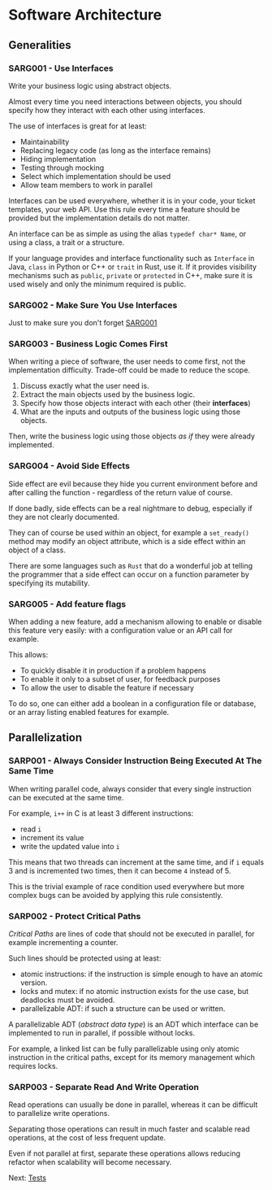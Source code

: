 # Software Architecture

## Generalities

### SARG001 - Use Interfaces

Write your business logic using abstract objects.

Almost every time you need interactions between objects, you should specify how they interact with each other using interfaces.

The use of interfaces is great for at least:

- Maintainability
- Replacing legacy code (as long as the interface remains)
- Hiding implementation
- Testing through mocking
- Select which implementation should be used
- Allow team members to work in parallel

Interfaces can be used everywhere, whether it is in your code, your ticket templates, your web API. Use this rule every time a feature should be provided but the implementation details do not matter.

An interface can be as simple as using the alias `typedef char* Name`, or using a class, a trait or a structure.

If your language provides and interface functionality such as `Interface` in Java, `class` in Python or C++ or `trait` in Rust, use it.
If it provides visibility mechanisms such as `public`, `private` or `protected` in C++, make sure it is used wisely and only the minimum required is public.

### SARG002 - Make Sure You Use Interfaces

Just to make sure you don't forget [SARG001](#sarg001---use-interfaces)

### SARG003 - Business Logic Comes First

When writing a piece of software, the user needs to come first, not the implementation difficulty. Trade-off could be made to reduce the scope.

1. Discuss exactly what the user need is.
1. Extract the main objects used by the business logic.
1. Specify how those objects interact with each other (their __interfaces__)
1. What are the inputs and outputs of the business logic using those objects.

Then, write the business logic using those objects _as if_ they were already implemented.

### SARG004 - Avoid Side Effects

Side effect are evil because they hide you current environment before and after calling the function - regardless of the return value of course.

If done badly, side effects can be a real nightmare to debug, especially if they are not clearly documented.

They can of course be used _within_ an object, for example a `set_ready()` method may modify an object attribute, which is a side effect within an object of a class.

There are some languages such as `Rust` that do a wonderful job at telling the programmer that a side effect can occur on a function parameter by specifying its mutability.

### SARG005 - Add feature flags

When adding a new feature, add a mechanism allowing to enable or disable this feature very easily: with a configuration value or an API call for example.

This allows:

- To quickly disable it in production if a problem happens
- To enable it only to a subset of user, for feedback purposes
- To allow the user to disable the feature if necessary

To do so, one can either add a boolean in a configuration file or database, or an array listing enabled features for example.

## Parallelization

### SARP001 - Always Consider Instruction Being Executed At The Same Time

When writing parallel code, always consider that every single instruction can be executed at the same time.

For example, `i++` in C is at least 3 different instructions:

- read `i`
- increment its value
- write the updated value into `i`

This means that two threads can increment at the same time, and if `i` equals 3 and is incremented two times, then it can become `4` instead of 5.

This is the trivial example of race condition used everywhere but more complex bugs can be avoided by applying this rule consistently.

### SARP002 - Protect Critical Paths

_Critical Paths_ are lines of code that should not be executed in parallel, for example incrementing a counter.

Such lines should be protected using at least:

- atomic instructions: if the instruction is simple enough to have an atomic version.
- locks and mutex: if no atomic instruction exists for the use case, but deadlocks must be avoided.
- parallelizable ADT: if such a structure can be used or written.

A parallelizable ADT (_abstract data type_) is an ADT which interface can be implemented to run in parallel, if possible without locks.

For example, a linked list can be fully parallelizable using only atomic instruction in the critical paths, except for its memory management which requires locks.

### SARP003 - Separate Read And Write Operation

Read operations can usually be done in parallel, whereas it can be difficult to parallelize write operations.

Separating those operations can result in much faster and scalable read operations, at the cost of less frequent update.

Even if not parallel at first, separate these operations allows reducing refactor when scalability will become necessary.

Next: [Tests](./tests.md)
